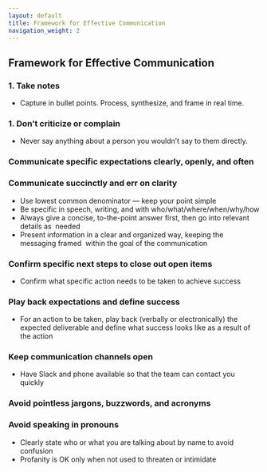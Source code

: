 ```yaml
---
layout: default
title: Framework for Effective Communication
navigation_weight: 2
---
```


## Framework for Effective Communication

### 1. Take notes
* Capture in bullet points. Process, synthesize, and frame in real time.

### 1. Don’t criticize or complain
* Never say anything about a person you wouldn’t say to them directly.

### Communicate specific expectations clearly, openly, and often

### Communicate succinctly and err on clarity
* Use lowest common denominator — keep your point simple
* Be specific in speech, writing, and with who/what/where/when/why/how
* Always give a concise, to-the-point answer first, then go into relevant details as  needed 
* Present information in a clear and organized way, keeping the messaging framed  within the goal of the communication

### Confirm specific next steps to close out open items
* Confirm what specific action needs to be taken to achieve success

### Play back expectations and define success
* For an action to be taken, play back (verbally or electronically) the expected deliverable and define what success looks like as a result of the action

### Keep communication channels open
* Have Slack and phone available so that the team can contact you quickly

### Avoid pointless jargons, buzzwords, and acronyms

### Avoid speaking in pronouns
* Clearly state who or what you are talking about by name to avoid confusion
* Profanity is OK only when not used to threaten or intimidate

